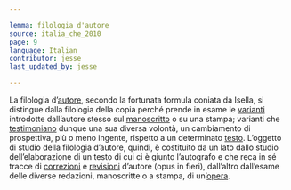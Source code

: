 ```yaml
---

lemma: filologia d'autore
source: italia_che_2010
page: 9
language: Italian
contributor: jesse
last_updated_by: jesse

---
```


La filologia d’[autore](author.html), secondo la fortunata formula coniata da Isella, si distingue dalla filologia della copia perché prende in esame le [varianti](variant.html) introdotte dall’autore stesso sul [manoscritto](manuscript.html) o su una stampa; varianti che [testimoniano](witness.html) dunque una sua diversa volontà, un cambiamento di prospettiva, più o meno ingente, rispetto a un determinato [testo](text.html). L’oggetto di studio della filologia d’autore, quindi, è costituito da un lato dallo studio dell’elaborazione di un testo di cui ci è giunto l’autografo e che reca in sé tracce di [correzioni](correction.html) e [revisioni](revision.html) d’autore (opus in fieri), dall’altro dall’esame delle diverse redazioni, manoscritte o a stampa, di un’[opera](work.html).
